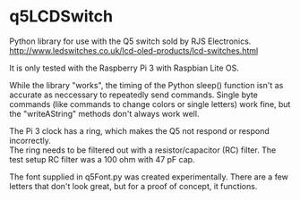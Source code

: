 # q5LCDSwitch
Python library for use with the Q5 switch sold by RJS Electronics.
http://www.ledswitches.co.uk/lcd-oled-products/lcd-switches.html

It is only tested with the Raspberry Pi 3 with Raspbian Lite OS.  

While the library "works", the timing of the Python sleep() function isn't as accurate as neccessary to repeatedly send commands.
Single byte commands (like commands to change colors or single letters) work fine, but the "writeAString" methods don't always work well.  

The Pi 3 clock has a ring, which makes the Q5 not respond or respond incorrectly.  
The ring needs to be filtered out with a resistor/capacitor (RC) filter. The test setup RC filter was a 100 ohm with 47 pF cap. 

The font supplied in q5Font.py was created experimentally. There are a few letters that don't look great, but for a proof of concept, it functions.
